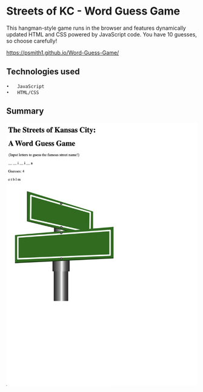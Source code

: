 # Streets of KC - Word Guess Game
This hangman-style game runs in the browser and features dynamically updated HTML and CSS powered by JavaScript code. You have 10 guesses, so choose carefully!

https://psmith1.github.io/Word-Guess-Game/

## Technologies used
	•	JavaScript
	•	HTML/CSS

## Summary


![Word Guess Game](./assets/images/kcwordguessgame.png)
